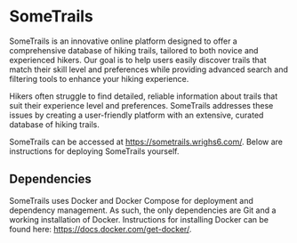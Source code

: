 # SomeTrails

SomeTrails is an innovative online platform designed to offer a comprehensive database of hiking trails, tailored to both novice and experienced hikers.
Our goal is to help users easily discover trails that match their skill level and preferences while providing advanced search and filtering tools to enhance your hiking experience.

Hikers often struggle to find detailed, reliable information about trails that suit their experience level and preferences. 
SomeTrails addresses these issues by creating a user-friendly platform with an extensive, curated database of hiking trails.

SomeTrails can be accessed at <https://sometrails.wrighs6.com/>. Below are instructions for deploying SomeTrails yourself. 

## Dependencies

SomeTrails uses Docker and Docker Compose for deployment and dependency management. 
As such, the only dependencies are Git and a working installation of Docker. 
Instructions for installing Docker can be found here: <https://docs.docker.com/get-docker/>. 
